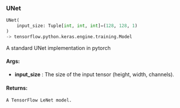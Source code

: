 

### UNet
```python
UNet(
	input_size: Tuple[int, int, int]=(128, 128, 1)
)
-> tensorflow.python.keras.engine.training.Model
```
A standard UNet implementation in pytorch


#### Args:

* **input_size** :  The size of the input tensor (height, width, channels).

#### Returns:
    A TensorFlow LeNet model.